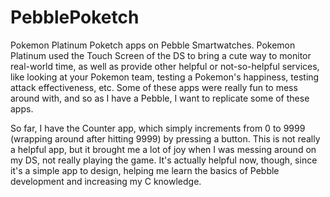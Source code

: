 # PebblePoketch
Pokemon Platinum Poketch apps on Pebble Smartwatches.
Pokemon Platinum used the Touch Screen of the DS to bring a cute way to monitor real-world time, as well as provide other helpful or not-so-helpful services, like looking at your Pokemon team, testing a Pokemon's happiness, testing attack effectiveness, etc. Some of these apps were really fun to mess around with, and so as I have a Pebble, I want to replicate some of these apps.

So far, I have the Counter app, which simply increments from 0 to 9999 (wrapping around after hitting 9999) by pressing a button. This is not really a helpful app, but it brought me a lot of joy when I was messing around on my DS, not really playing the game. It's actually helpful now, though, since it's a simple app to design, helping me learn the basics of Pebble development and increasing my C knowledge.
